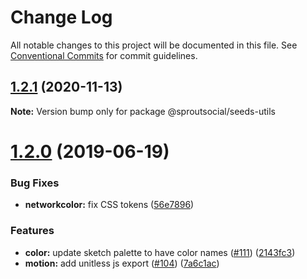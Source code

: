 # Change Log

All notable changes to this project will be documented in this file.
See [Conventional Commits](https://conventionalcommits.org) for commit guidelines.

## [1.2.1](https://github.com/sproutsocial/seeds-packets/compare/@sproutsocial/seeds-utils@1.2.0...@sproutsocial/seeds-utils@1.2.1) (2020-11-13)

**Note:** Version bump only for package @sproutsocial/seeds-utils





# [1.2.0](https://github.com/sproutsocial/seeds/compare/@sproutsocial/seeds-utils@1.0.0...@sproutsocial/seeds-utils@1.2.0) (2019-06-19)


### Bug Fixes

* **networkcolor:** fix CSS tokens ([56e7896](https://github.com/sproutsocial/seeds/commit/56e7896))


### Features

* **color:** update sketch palette to have color names ([#111](https://github.com/sproutsocial/seeds/issues/111)) ([2143fc3](https://github.com/sproutsocial/seeds/commit/2143fc3))
* **motion:** add unitless js export ([#104](https://github.com/sproutsocial/seeds/issues/104)) ([7a6c1ac](https://github.com/sproutsocial/seeds/commit/7a6c1ac))
